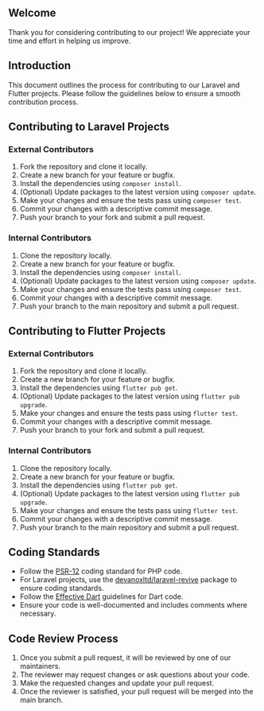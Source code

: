 ## Welcome

Thank you for considering contributing to our project! We appreciate your time and effort in helping us improve.

## Introduction

This document outlines the process for contributing to our Laravel and Flutter projects. Please follow the guidelines below to ensure a smooth contribution process.

## Contributing to Laravel Projects

### External Contributors

1. Fork the repository and clone it locally.
2. Create a new branch for your feature or bugfix.
3. Install the dependencies using `composer install`.
4. (Optional) Update packages to the latest version using `composer update`.
5. Make your changes and ensure the tests pass using `composer test`.
6. Commit your changes with a descriptive commit message.
7. Push your branch to your fork and submit a pull request.

### Internal Contributors

1. Clone the repository locally.
2. Create a new branch for your feature or bugfix.
3. Install the dependencies using `composer install`.
4. (Optional) Update packages to the latest version using `composer update`.
5. Make your changes and ensure the tests pass using `composer test`.
6. Commit your changes with a descriptive commit message.
7. Push your branch to the main repository and submit a pull request.

## Contributing to Flutter Projects

### External Contributors

1. Fork the repository and clone it locally.
2. Create a new branch for your feature or bugfix.
3. Install the dependencies using `flutter pub get`.
4. (Optional) Update packages to the latest version using `flutter pub upgrade`.
5. Make your changes and ensure the tests pass using `flutter test`.
6. Commit your changes with a descriptive commit message.
7. Push your branch to your fork and submit a pull request.

### Internal Contributors

1. Clone the repository locally.
2. Create a new branch for your feature or bugfix.
3. Install the dependencies using `flutter pub get`.
4. (Optional) Update packages to the latest version using `flutter pub upgrade`.
5. Make your changes and ensure the tests pass using `flutter test`.
6. Commit your changes with a descriptive commit message.
7. Push your branch to the main repository and submit a pull request.

## Coding Standards

- Follow the [PSR-12](https://www.php-fig.org/psr/psr-12/) coding standard for PHP code.
- For Laravel projects, use the [devanoxltd/laravel-revive](https://packagist.org/packages/devanoxltd/laravel-revive) package to ensure coding standards.
- Follow the [Effective Dart](https://dart.dev/guides/language/effective-dart) guidelines for Dart code.
- Ensure your code is well-documented and includes comments where necessary.

## Code Review Process

1. Once you submit a pull request, it will be reviewed by one of our maintainers.
2. The reviewer may request changes or ask questions about your code.
3. Make the requested changes and update your pull request.
4. Once the reviewer is satisfied, your pull request will be merged into the main branch.
